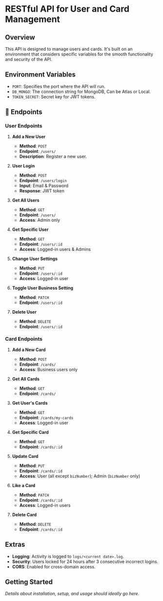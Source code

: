 # RESTful API for User and Card Management

## Overview

This API is designed to manage users and cards. It's built on an environment that considers specific variables for the smooth functionality and security of the API.

## Environment Variables

- `PORT`: Specifies the port where the API will run.
- `DB_MONGO`: The connection string for MongoDB, Can be Atlas or Local.
- `TOKEN_SECRET`: Secret key for JWT tokens.

## 🚀 Endpoints

### User Endpoints

1. **Add a New User**
   - **Method**: `POST`
   - **Endpoint**: `/users/`
   - **Description**: Register a new user.

2. **User Login**
   - **Method**: `POST`
   - **Endpoint**: `/users/login`
   - **Input**: Email & Password
   - **Response**: JWT token

3. **Get All Users**
   - **Method**: `GET`
   - **Endpoint**: `/users/`
   - **Access**: Admin only

4. **Get Specific User**
   - **Method**: `GET`
   - **Endpoint**: `/users/:id`
   - **Access**: Logged-in users & Admins

5. **Change User Settings**
   - **Method**: `PUT`
   - **Endpoint**: `/users/:id`
   - **Access**: Logged-in user

6. **Toggle User Business Setting**
   - **Method**: `PATCH`
   - **Endpoint**: `/users/:id`

7. **Delete User**
   - **Method**: `DELETE`
   - **Endpoint**: `/users/:id`

### Card Endpoints

1. **Add a New Card**
   - **Method**: `POST`
   - **Endpoint**: `/cards/`
   - **Access**: Business users only

2. **Get All Cards**
   - **Method**: `GET`
   - **Endpoint**: `/cards/`

3. **Get User's Cards**
   - **Method**: `GET`
   - **Endpoint**: `/cards/my-cards`
   - **Access**: Logged-in user

4. **Get Specific Card**
   - **Method**: `GET`
   - **Endpoint**: `/cards/:id`

5. **Update Card**
   - **Method**: `PUT`
   - **Endpoint**: `/cards/:id`
   - **Access**: User (all except `bizNumber`); Admin (`bizNumber` only)

6. **Like a Card**
   - **Method**: `PATCH`
   - **Endpoint**: `/cards/:id`
   - **Access**: Logged-in users

7. **Delete Card**
   - **Method**: `DELETE`
   - **Endpoint**: `/cards/:id`

## Extras

- **Logging**: Activity is logged to `logs/<current date>.log`.
- **Security**: Users locked for 24 hours after 3 consecutive incorrect logins.
- **CORS**: Enabled for cross-domain access.

## Getting Started

*Details about installation, setup, and usage should ideally go here.*

